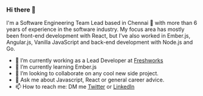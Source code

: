 ### Hi there 👋

I'm a Software Engineering Team Lead based in Chennai 🌊 with more than 6 years of experience in the software industry. My focus area has mostly been front-end development with React, but I've also worked in Ember.js, Angular.js, Vanilla JavaScript and back-end development with Node.js and Go.

- 🔭 I’m currently working as a Lead Developer at [Freshworks](https://www.freshworks.com/)
- 🌱 I’m currently learning Ember.js
- 👯 I’m looking to collaborate on any cool new side project.
- 💬 Ask me about Javascript, React or general career advice.
- 📫 How to reach me: DM me [Twitter](https://twitter.com/nileshrathi01) or [LinkedIn](https://www.linkedin.com/in/rathinilesh/)
